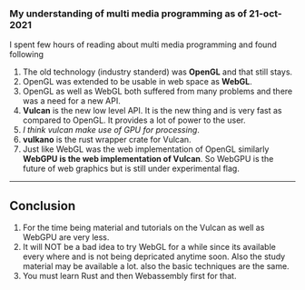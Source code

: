 ### My understanding of multi media programming as of 21-oct-2021

I spent few hours of reading about multi media programming and found following

1. The old technology (industry standerd) was **OpenGL** and that still stays.
1. OpenGL was extended to be usable in web space as **WebGL**.
1. OpenGL as well as WebGL both suffered from many problems and there was a need for a new API.
1. **Vulcan** is the new low level API. It is the new thing and is very fast as compared to OpenGL. It provides a lot of power to the user.
1. *I think vulcan make use of GPU for processing*.
1. **vulkano** is the rust wrapper crate for Vulcan.
1. Just like WebGL was the web implementation of OpenGL similarly **WebGPU is the web implementation of Vulcan**. So WebGPU is the future of web graphics but is still under experimental flag.
---
## Conclusion
1. For the time being material and tutorials on the Vulcan as well as WebGPU are very less.
1. It will NOT be a bad idea to try WebGL for a while since its available every where and is not being depricated anytime soon. Also the study material may be available a lot. also the basic techniques are the same.
1. You must learn Rust and then Webassembly first for that.  